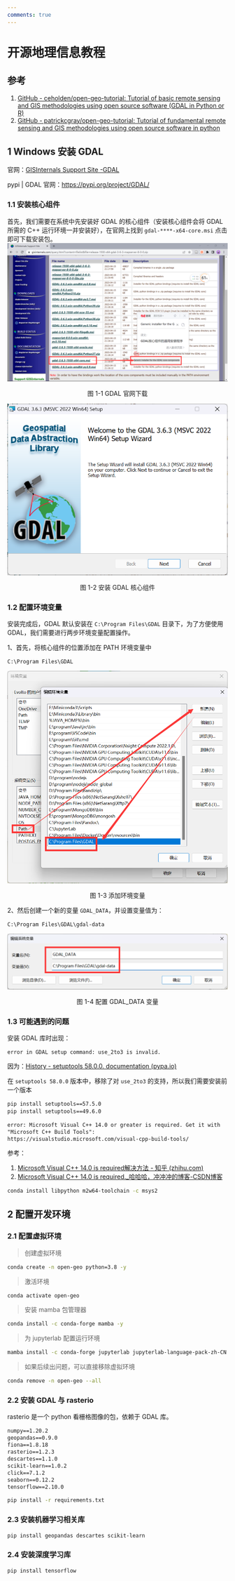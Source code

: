 ```yaml
---
comments: true
---
```


# 开源地理信息教程



## 参考

1. [GitHub - ceholden/open-geo-tutorial: Tutorial of basic remote sensing and GIS methodologies using open source software (GDAL in Python or R)](https://github.com/ceholden/open-geo-tutorial)
2. [GitHub - patrickcgray/open-geo-tutorial: Tutorial of fundamental remote sensing and GIS methodologies using open source software in python](https://github.com/patrickcgray/open-geo-tutorial)



## 1 Windows 安装 GDAL

官网：[GISInternals Support Site -GDAL](https://www.gisinternals.com/release.php)

pypi | GDAL 官网：https://pypi.org/project/GDAL/

### 1.1 安装核心组件

首先，我们需要在系统中先安装好 GDAL 的核心组件（安装核心组件会将 GDAL 所需的 C++ 运行环境一并安装好），在官网上找到 `gdal-****-x64-core.msi` 点击即可下载安装包。![image-20230426194142873](./img/image-20230426194142873.png)

<center>图 1-1 GDAL 官网下载</center>

![image-20230426194359134](./img/image-20230426194359134.png)

<center>图 1-2 安装 GDAL 核心组件</center>

### 1.2 配置环境变量

安装完成后，GDAL 默认安装在 `C:\Program Files\GDAL` 目录下，为了方便使用 GDAL，我们需要进行两步环境变量配置操作。

1、首先，将核心组件的位置添加在 PATH 环境变量中

```
C:\Program Files\GDAL
```

![image-20230426195929718](./img/image-20230426195929718.png)

<center>图 1-3 添加环境变量</center>

2、然后创建一个新的变量 `GDAL_DATA`，并设置变量值为：

```
C:\Program Files\GDAL\gdal-data
```

![image-20230426200113702](./img/image-20230426200113702.png)

<center>图 1-4 配置 GDAL_DATA 变量</center>





### 1.3 可能遇到的问题


安装 GDAL 库时出现：

```
error in GDAL setup command: use_2to3 is invalid.
```

因为：[History - setuptools 58.0.0. documentation (pypa.io)](https://setuptools.pypa.io/en/latest/history.html#v58-0-0)

在 `setuptools 58.0.0` 版本中，移除了对 `use_2to3` 的支持，所以我们需要安装前一个版本

```sh
pip install setuptools==57.5.0
pip install setuptools==49.6.0
```



```
error: Microsoft Visual C++ 14.0 or greater is required. Get it with "Microsoft C++ Build Tools": https://visualstudio.microsoft.com/visual-cpp-build-tools/ 
```

参考：

1. [Microsoft Visual C++ 14.0 is required解决方法 - 知乎 (zhihu.com)](https://zhuanlan.zhihu.com/p/126669852)
2. [Microsoft Visual C++ 14.0 is required._哈哈哈，冲冲冲的博客-CSDN博客](https://blog.csdn.net/qzzzxiaosheng/article/details/125119006)

```sh
conda install libpython m2w64-toolchain -c msys2
```





## 2 配置开发环境

### 2.1 配置虚拟环境

> 创建虚拟环境

```sh
conda create -n open-geo python=3.8 -y
```

> 激活环境

```sh
conda activate open-geo
```

> 安装 mamba 包管理器

```sh
conda install -c conda-forge mamba -y
```

> 为 jupyterlab 配置运行环境

```sh
mamba install -c conda-forge jupyterlab jupyterlab-language-pack-zh-CN -y
```

> 如果后续出问题，可以直接移除虚拟环境

```sh
conda remove -n open-geo --all
```

### 2.2 安装 GDAL 与 rasterio




rasterio 是一个 python 看栅格图像的包，依赖于 GDAL 库。

```
numpy==1.20.2
geopandas==0.9.0
fiona==1.8.18
rasterio==1.2.3
descartes==1.1.0
scikit-learn==1.0.2
click==7.1.2
seaborn==0.12.2
tensorflow==2.10.0
```



```sh
pip install -r requirements.txt
```





### 2.3 安装机器学习相关库

```sh
pip install geopandas descartes scikit-learn
```

### 2.4 安装深度学习库

```sh
pip install tensorflow
```

```

```



